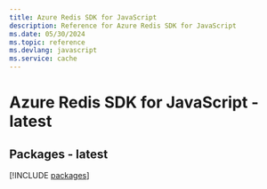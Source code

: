 ```yaml
---
title: Azure Redis SDK for JavaScript
description: Reference for Azure Redis SDK for JavaScript
ms.date: 05/30/2024
ms.topic: reference
ms.devlang: javascript
ms.service: cache
---
```

# Azure Redis SDK for JavaScript - latest
## Packages - latest
[!INCLUDE [packages](redis-index.md)]